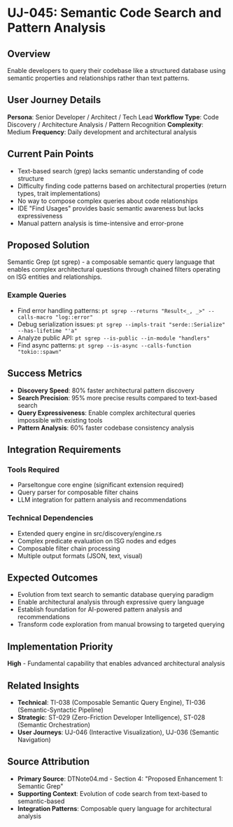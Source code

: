 # UJ-045: Semantic Code Search and Pattern Analysis

## Overview
Enable developers to query their codebase like a structured database using semantic properties and relationships rather than text patterns.

## User Journey Details

**Persona**: Senior Developer / Architect / Tech Lead
**Workflow Type**: Code Discovery / Architecture Analysis / Pattern Recognition
**Complexity**: Medium
**Frequency**: Daily development and architectural analysis

## Current Pain Points
- Text-based search (grep) lacks semantic understanding of code structure
- Difficulty finding code patterns based on architectural properties (return types, trait implementations)
- No way to compose complex queries about code relationships
- IDE "Find Usages" provides basic semantic awareness but lacks expressiveness
- Manual pattern analysis is time-intensive and error-prone

## Proposed Solution
Semantic Grep (pt sgrep) - a composable semantic query language that enables complex architectural questions through chained filters operating on ISG entities and relationships.

### Example Queries
- Find error handling patterns: `pt sgrep --returns "Result<_, _>" --calls-macro "log::error"`
- Debug serialization issues: `pt sgrep --impls-trait "serde::Serialize" --has-lifetime "'a"`
- Analyze public API: `pt sgrep --is-public --in-module "handlers"`
- Find async patterns: `pt sgrep --is-async --calls-function "tokio::spawn"`

## Success Metrics
- **Discovery Speed**: 80% faster architectural pattern discovery
- **Search Precision**: 95% more precise results compared to text-based search
- **Query Expressiveness**: Enable complex architectural queries impossible with existing tools
- **Pattern Analysis**: 60% faster codebase consistency analysis

## Integration Requirements

### Tools Required
- Parseltongue core engine (significant extension required)
- Query parser for composable filter chains
- LLM integration for pattern analysis and recommendations

### Technical Dependencies
- Extended query engine in src/discovery/engine.rs
- Complex predicate evaluation on ISG nodes and edges
- Composable filter chain processing
- Multiple output formats (JSON, text, visual)

## Expected Outcomes
- Evolution from text search to semantic database querying paradigm
- Enable architectural analysis through expressive query language
- Establish foundation for AI-powered pattern analysis and recommendations
- Transform code exploration from manual browsing to targeted querying

## Implementation Priority
**High** - Fundamental capability that enables advanced architectural analysis

## Related Insights
- **Technical**: TI-038 (Composable Semantic Query Engine), TI-036 (Semantic-Syntactic Pipeline)
- **Strategic**: ST-029 (Zero-Friction Developer Intelligence), ST-028 (Semantic Orchestration)
- **User Journeys**: UJ-046 (Interactive Visualization), UJ-036 (Semantic Navigation)

## Source Attribution
- **Primary Source**: DTNote04.md - Section 4: "Proposed Enhancement 1: Semantic Grep"
- **Supporting Context**: Evolution of code search from text-based to semantic-based
- **Integration Patterns**: Composable query language for architectural analysis